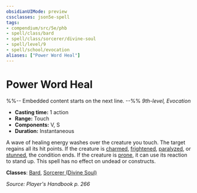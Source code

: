 ```yaml
---
obsidianUIMode: preview
cssclasses: json5e-spell
tags:
- compendium/src/5e/phb
- spell/class/bard
- spell/class/sorcerer/divine-soul
- spell/level/9
- spell/school/evocation
aliases: ["Power Word Heal"]
---
```

# Power Word Heal
%%-- Embedded content starts on the next line. --%%
*9th-level, Evocation*  

- **Casting time:** 1 action
- **Range:** Touch
- **Components:** V, S
- **Duration:** Instantaneous

A wave of healing energy washes over the creature you touch. The target regains all its hit points. If the creature is [charmed](/Systems/5e/rules/conditions.md#charmed), [frightened](/Systems/5e/rules/conditions.md#frightened), [paralyzed](/Systems/5e/rules/conditions.md#paralyzed), or [stunned](/Systems/5e/rules/conditions.md#stunned), the condition ends. If the creature is [prone](/Systems/5e/rules/conditions.md#prone), it can use its reaction to stand up. This spell has no effect on undead or constructs.

**Classes**: [Bard](/Systems/5e/classes/bard.md), [Sorcerer (Divine Soul)](/Systems/5e/classes/sorcerer-divine-soul-xge.md)

*Source: Player's Handbook p. 266*